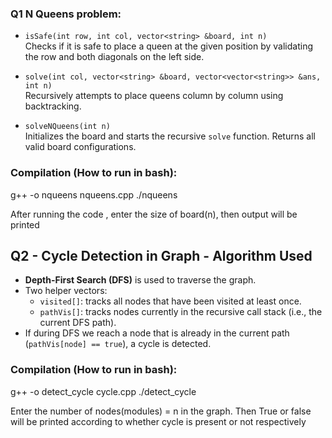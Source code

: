 ### Q1 N Queens problem:

- `isSafe(int row, int col, vector<string> &board, int n)`  
  Checks if it is safe to place a queen at the given position by validating the row and both diagonals on the left side.

- `solve(int col, vector<string> &board, vector<vector<string>> &ans, int n)`  
  Recursively attempts to place queens column by column using backtracking.

- `solveNQueens(int n)`  
  Initializes the board and starts the recursive `solve` function. Returns all valid board configurations.

### Compilation (How to run in bash):
  g++ -o nqueens nqueens.cpp
  ./nqueens

  After running the code , enter the size of board(n), then output will be printed


## Q2 - Cycle Detection in Graph - Algorithm Used

- **Depth-First Search (DFS)** is used to traverse the graph.
- Two helper vectors:
  - `visited[]`: tracks all nodes that have been visited at least once.
  - `pathVis[]`: tracks nodes currently in the recursive call stack (i.e., the current DFS path).
- If during DFS we reach a node that is already in the current path (`pathVis[node] == true`), a cycle is detected.

### Compilation (How to run in bash):
  g++ -o detect_cycle cycle.cpp
  ./detect_cycle

  Enter the number of nodes(modules) = n in the graph. Then True or false will be printed according to whether cycle is present or not respectively


  


